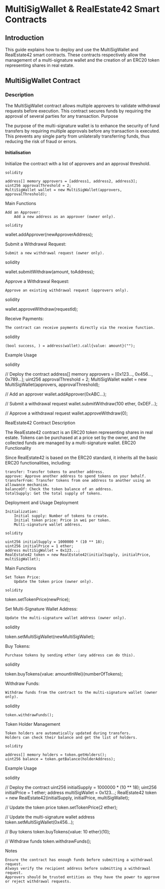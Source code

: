 # MultiSigWallet & RealEstate42 Smart Contracts

## Introduction

This guide explains how to deploy and use the MultiSigWallet and RealEstate42 smart contracts. These contracts respectively allow the management of a multi-signature wallet and the creation of an ERC20 token representing shares in real estate.

## MultiSigWallet Contract

### Description

The MultiSigWallet contract allows multiple approvers to validate withdrawal requests before execution. This contract secures funds by requiring the approval of several parties for any transaction.
Purpose

The purpose of the multi-signature wallet is to enhance the security of fund transfers by requiring multiple approvals before any transaction is executed. This prevents any single party from unilaterally transferring funds, thus reducing the risk of fraud or errors.

#### Initialisation

Initialize the contract with a list of approvers and an approval threshold.

    solidity

    address[] memory approvers = [address1, address2, address3];
    uint256 approvalThreshold = 2;
    MultiSigWallet wallet = new MultiSigWallet(approvers, approvalThreshold);

Main Functions

    Add an Approver:
        Add a new address as an approver (owner only).

    solidity

wallet.addApprover(newApproverAddress);

Submit a Withdrawal Request:

    Submit a new withdrawal request (owner only).

solidity

wallet.submitWithdraw(amount, toAddress);

Approve a Withdrawal Request:

    Approve an existing withdrawal request (approvers only).

solidity

wallet.approveWithdraw(requestId);

Receive Payments:

    The contract can receive payments directly via the receive function.

solidity

    (bool success, ) = address(wallet).call{value: amount}("");

Example Usage

solidity

// Deploy the contract
address[] memory approvers = [0x123..., 0x456..., 0x789...];
uint256 approvalThreshold = 2;
MultiSigWallet wallet = new MultiSigWallet(approvers, approvalThreshold);

// Add an approver
wallet.addApprover(0xABC...);

// Submit a withdrawal request
wallet.submitWithdraw(100 ether, 0xDEF...);

// Approve a withdrawal request
wallet.approveWithdraw(0);

RealEstate42 Contract
Description

The RealEstate42 contract is an ERC20 token representing shares in real estate. Tokens can be purchased at a price set by the owner, and the collected funds are managed by a multi-signature wallet.
ERC20 Functionality

Since RealEstate42 is based on the ERC20 standard, it inherits all the basic ERC20 functionalities, including:

    transfer: Transfer tokens to another address.
    approve: Approve another address to spend tokens on your behalf.
    transferFrom: Transfer tokens from one address to another using an allowance mechanism.
    balanceOf: Check the token balance of an address.
    totalSupply: Get the total supply of tokens.

Deployment and Usage
Deployment

    Initialization:
        Initial supply: Number of tokens to create.
        Initial token price: Price in wei per token.
        Multi-signature wallet address.

    solidity

    uint256 initialSupply = 1000000 * (10 ** 18);
    uint256 initialPrice = 1 ether;
    address multiSigWallet = 0x123...;
    RealEstate42 token = new RealEstate42(initialSupply, initialPrice, multiSigWallet);

Main Functions

    Set Token Price:
        Update the token price (owner only).

    solidity

token.setTokenPrice(newPrice);

Set Multi-Signature Wallet Address:

    Update the multi-signature wallet address (owner only).

solidity

token.setMultiSigWallet(newMultiSigWallet);

Buy Tokens:

    Purchase tokens by sending ether (any address can do this).

solidity

token.buyTokens{value: amountInWei}(numberOfTokens);

Withdraw Funds:

    Withdraw funds from the contract to the multi-signature wallet (owner only).

solidity

    token.withdrawFunds();

Token Holder Management

    Token holders are automatically updated during transfers.
    Holders can check their balance and get the list of holders.

    solidity

    address[] memory holders = token.getHolders();
    uint256 balance = token.getBalance(holderAddress);

Example Usage

solidity

// Deploy the contract
uint256 initialSupply = 1000000 * (10 ** 18);
uint256 initialPrice = 1 ether;
address multiSigWallet = 0x123...;
RealEstate42 token = new RealEstate42(initialSupply, initialPrice, multiSigWallet);

// Update the token price
token.setTokenPrice(2 ether);

// Update the multi-signature wallet address
token.setMultiSigWallet(0x456...);

// Buy tokens
token.buyTokens{value: 10 ether}(10);

// Withdraw funds
token.withdrawFunds();

Notes

    Ensure the contract has enough funds before submitting a withdrawal request.
    Always verify the recipient address before submitting a withdrawal request.
    Approvers should be trusted entities as they have the power to approve or reject withdrawal requests.
